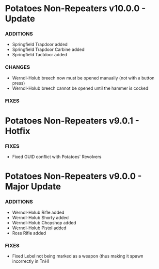 # Potatoes Non-Repeaters v10.0.0 - Update

### ADDITIONS
- Springfield Trapdoor added
- Springfield Trapdoor Carbine added
- Springfield Tactdoor added

### CHANGES

- Werndl-Holub breech now must be opened manually (not with a button press)
- Werndl-Holub breech cannot be opened until the hammer is cocked

### FIXES



# Potatoes Non-Repeaters v9.0.1 - Hotfix

### FIXES
- Fixed GUID conflict with Potatoes' Revolvers

# Potatoes Non-Repeaters v9.0.0 - Major Update

### ADDITIONS
- Werndl-Holub Rifle added
- Werndl-Holub Shorty added
- Werndl-Holub Chopshop added
- Werndl-Holub Pistol added
- Ross Rifle added

### FIXES
- Fixed Lebel not being marked as a weapon (thus making it spawn incorrectly in TnH)
